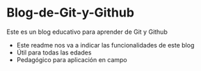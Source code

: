 # Blog-de-Git-y-Github
Este es un blog educativo para aprender de Git y Github

* Este readme nos va a indicar las funcionalidades de este blog
* Útil para  todas las edades
* Pedagógico para aplicación en campo 

